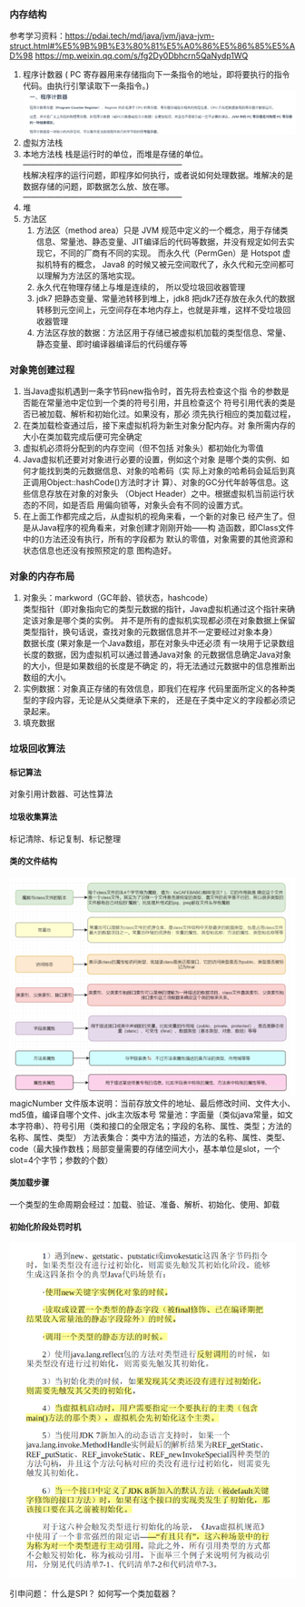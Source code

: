 
### 内存结构
参考学习资料：https://pdai.tech/md/java/jvm/java-jvm-struct.html#%E5%9B%9B%E3%80%81%E5%A0%86%E5%86%85%E5%AD%98
https://mp.weixin.qq.com/s/fg2Dy0Dbhcrn5QaNydp1WQ

1. 程序计数器 (
PC 寄存器用来存储指向下一条指令的地址，即将要执行的指令代码。由执行引擎读取下一条指令。)
![img.png](img.png)
2. 虚拟方法栈
2. 本地方法栈
   栈是运行时的单位，而堆是存储的单位。</br>
———————————————————— </br>
栈解决程序的运行问题，即程序如何执行，或者说如何处理数据。堆解决的是数据存储的问题，即数据怎么放、放在哪。</br>
————————————————————</br>
3. 堆
4. 方法区 </br>
   1. 方法区（method area）只是 JVM 规范中定义的一个概念，用于存储类信息、常量池、静态变量、JIT编译后的代码等数据，并没有规定如何去实现它，不同的厂商有不同的实现。
      而永久代（PermGen）是 Hotspot 虚拟机特有的概念， Java8 的时候又被元空间取代了，永久代和元空间都可以理解为方法区的落地实现。</br>
   2. 永久代在物理存储上与堆是连续的， 所以受垃圾回收器管理
   3. jdk7 把静态变量、常量池转移到堆上，jdk8 把jdk7还存放在永久代的数据转移到元空间上，元空间存在本地内存上，也就是非堆，这样不受垃圾回收器管理
   4. 方法区存放的数据：方法区用于存储已被虚拟机加载的类型信息、常量、静态变量、即时编译器编译后的代码缓存等
   



### 对象篼创建过程
1. 当Java虚拟机遇到一条字节码new指令时，首先将去检查这个指
   令的参数是否能在常量池中定位到一个类的符号引用，并且检查这个
   符号引用代表的类是否已被加载、解析和初始化过。如果没有，那必
   须先执行相应的类加载过程，
2. 在类加载检查通过后，接下来虚拟机将为新生对象分配内存。对
   象所需内存的大小在类加载完成后便可完全确定
3. 虚拟机必须将分配到的内存空间（但不包括
   对象头）都初始化为零值
4. Java虚拟机还要对对象进行必要的设置，例如这个对象
   是哪个类的实例、如何才能找到类的元数据信息、对象的哈希码（实
   际上对象的哈希码会延后到真正调用Object::hashCode()方法时才计
   算）、对象的GC分代年龄等信息。这些信息存放在对象的对象头
   （Object Header）之中。根据虚拟机当前运行状态的不同，如是否启
   用偏向锁等，对象头会有不同的设置方式。
5. 在上面工作都完成之后，从虚拟机的视角来看，一个新的对象已
   经产生了。但是从Java程序的视角看来，对象创建才刚刚开始——构
   造函数，即Class文件中的<init>()方法还没有执行，所有的字段都为
   默认的零值，对象需要的其他资源和状态信息也还没有按照预定的意
   图构造好。

### 对象的内存布局
1. 对象头：markword（GC年龄、锁状态，hashcode） </br>
   类型指针（即对象指向它的类型元数据的指针，Java虚拟机通过这个指针来确定该对象是哪个类的实例。
   并不是所有的虚拟机实现都必须在对象数据上保留类型指针，换句话说，查找对象的元数据信息并不一定要经过对象本身）</br>
   数据长度 (果对象是一个Java数组，那在对象头中还必须
   有一块用于记录数组长度的数据，因为虚拟机可以通过普通Java对象
   的元数据信息确定Java对象的大小，但是如果数组的长度是不确定
   的，将无法通过元数据中的信息推断出数组的大小。
2. 实例数据：对象真正存储的有效信息，即我们在程序
   代码里面所定义的各种类型的字段内容，无论是从父类继承下来的，
   还是在子类中定义的字段都必须记录起来。
3. 填充数据

### 垃圾回收算法
#### 标记算法
对象引用计数器、可达性算法
#### 垃圾收集算法
标记清除、标记复制、标记整理

#### 类的文件结构
![img_2.png](img_2.png)
magicNumber
文件版本说明：当前存放文件的地址、最后修改时间、文件大小、md5值，编译自哪个文件、jdk主次版本号
常量池：字面量（类似java常量，如文本字符串）、符号引用（类和接口的全限定名；字段的名称、属性、类型；方法的名称、属性、类型）
方法表集合：类中方法的描述，方法的名称、属性、类型、code（最大操作数栈；局部变量需要的存储空间大小，基本单位是slot，一个slot=4个字节；参数的个数）


#### 类加载步骤
一个类型的生命周期会经过：加载、验证、准备、解析、初始化、使用、卸载
#### 初始化阶段处罚时机
![img_1.png](img_1.png)


引申问题：
什么是SPI？
如何写一个类加载器？